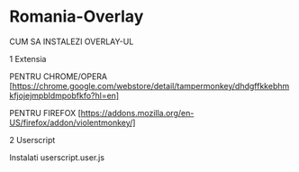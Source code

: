 # Romania-Overlay
CUM SA INSTALEZI OVERLAY-UL

1 Extensia

PENTRU CHROME/OPERA [https://chrome.google.com/webstore/detail/tampermonkey/dhdgffkkebhmkfjojejmpbldmpobfkfo?hl=en]

PENTRU FIREFOX [https://addons.mozilla.org/en-US/firefox/addon/violentmonkey/]


2 Userscript

Instalati userscript.user.js
